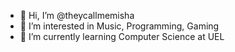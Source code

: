 - 👋 Hi, I’m @theycallmemisha
- 👀 I’m interested in Music, Programming, Gaming
- 🌱 I’m currently learning Computer Science at UEL



